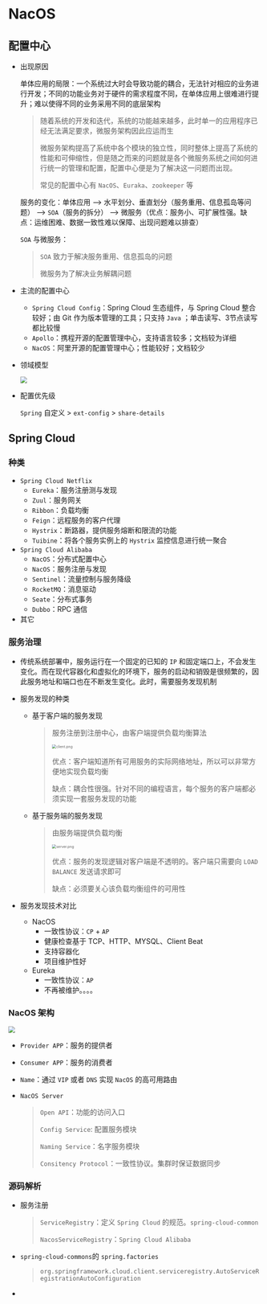 # NacOS

## 配置中心

- 出现原因

  单体应用的局限：一个系统过大时会导致功能的耦合，无法针对相应的业务进行开发；不同的功能业务对于硬件的需求程度不同，在单体应用上很难进行提升；难以使得不同的业务采用不同的底层架构

  

  > 随着系统的开发和迭代，系统的功能越来越多，此时单一的应用程序已经无法满足要求，微服务架构因此应运而生
  >
  > 微服务架构提高了系统中各个模块的独立性，同时整体上提高了系统的性能和可伸缩性，但是随之而来的问题就是各个微服务系统之间如何进行统一的管理和配置，配置中心便是为了解决这一问题而出现。
  >
  > 常见的配置中心有 `NacOS`、`Euraka`、`zookeeper` 等

  

  服务的变化：单体应用 ——> 水平划分、垂直划分（服务重用、信息孤岛等问题） ——> `SOA`（服务的拆分） ——> 微服务（优点：服务小、可扩展性强。缺点：运维困难、数据一致性难以保障、出现问题难以排查）

  

  `SOA` 与微服务：

  > `SOA` 致力于解决服务重用、信息孤岛的问题
  >
  > 微服务为了解决业务解耦问题

- 主流的配置中心

  - `Spring Cloud Config`：Spring Cloud 生态组件，与 Spring Cloud 整合较好；由 Git 作为版本管理的工具；只支持 `Java` ；单击读写、3节点读写都比较慢
  - `Apollo`：携程开源的配置管理中心，支持语言较多；文档较为详细
  - `NacOS`：阿里开源的配置管理中心；性能较好；文档较少

- 领域模型

  <img src="https://cdn.nlark.com/yuque/0/2019/jpeg/338441/1561217857314-95ab332c-acfb-40b2-957a-aae26c2b5d71.jpeg" style="zoom:80%">

- 配置优先级

  `Spring` 自定义 > `ext-config` > `share-details`



## Spring Cloud

### 种类

- `Spring Cloud Netflix`
  - `Eureka`：服务注册测与发现
  - `Zuul`：服务网关
  - `Ribbon`：负载均衡
  - `Feign`：远程服务的客户代理
  - `Hystrix`：断路器，提供服务熔断和限流的功能
  - `Tuibine`：将各个服务实例上的 `Hystrix` 监控信息进行统一聚合
- `Spring Cloud Alibaba`
  - `NacOS`：分布式配置中心
  - `NacOS`：服务注册与发现
  - `Sentinel`：流量控制与服务降级
  - `RocketMQ`：消息驱动
  - `Seate`：分布式事务
  - `Dubbo`：RPC 通信
- 其它



### 服务治理

- 传统系统部署中，服务运行在一个固定的已知的 `IP` 和固定端口上，不会发生变化。而在现代容器化和虚拟化的环境下，服务的启动和销毁是很频繁的，因此服务地址和端口也在不断发生变化。此时，需要服务发现机制

- 服务发现的种类

  - 基于客户端的服务发现

    > 服务注册到注册中心，由客户端提供负载均衡算法
    >
    > <img src="https://i.loli.net/2021/09/07/WwfabeX2BJAINi9.png" alt="client.png" style="zoom:50%;" />
    >
    > 优点：客户端知道所有可用服务的实际网络地址，所以可以非常方便地实现负载均衡
    >
    > 缺点：耦合性很强。针对不同的编程语言，每个服务的客户端都必须实现一套服务发现的功能

  - 基于服务端的服务发现

    > 由服务端提供负载均衡
    >
    > <img src="https://i.loli.net/2021/09/07/lVIyzZkbuRC5e2X.png" alt="server.png" style="zoom:50%;" />
    >
    > 优点：服务的发现逻辑对客户端是不透明的。客户端只需要向 `LOAD BALANCE` 发送请求即可
    >
    > 缺点：必须要关心该负载均衡组件的可用性

- 服务发现技术对比

  - NacOS
    - 一致性协议：`CP` + `AP`
    - 健康检查基于 TCP、HTTP、MYSQL、Client Beat
    - 支持容器化
    - 项目维护性好
  - Eureka
    - 一致性协议：`AP`
    - 不再被维护。。。。



### NacOS 架构

<img src="https://cdn.nlark.com/yuque/0/2019/jpeg/338441/1561217892717-1418fb9b-7faa-4324-87b9-f1740329f564.jpeg" style="zoom:80%" />

- `Provider APP`：服务的提供者

- `Consumer APP`：服务的消费者

- `Name`：通过 `VIP` 或者 `DNS` 实现 `NacOS` 的高可用路由

- `NacOS Server`

  > `Open API`：功能的访问入口
  >
  > `Config Service`: 配置服务模块
  >
  > `Naming Service`：名字服务模块
  >
  >  `Consitency Protocol`：一致性协议。集群时保证数据同步



### 源码解析

- 服务注册

  > `ServiceRegistry`：定义 `Spring Cloud` 的规范。`spring-cloud-common`
  >
  > `NacosServiceRegistry`：`Spring Cloud Alibaba`

- `spring-cloud-commons`的 `spring.factories`

  > `org.springframework.cloud.client.serviceregistry.AutoServiceRegistrationAutoConfiguration`

- 
